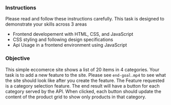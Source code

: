 ### Instructions
Please read and follow these instructions carefully. This task is designed to demonstrate your skills across 3 areas
- Frontend developement with HTML, CSS, and JavaScript
- CSS styling and following design specifications
- Api Usage in a frontend environment using JavaScript

### Objective
This simple eccomerce site shows a list of 20 items in 4 categories. Your task is to add a new feature to the site. Please see `end-goal.mp4` to see what the site should look like after you create the feature.
The Feature requested is a category selection feature. The end result will have a button for each category served by the API. When clicked, each button should update the content of the product grid to show only products in that category.